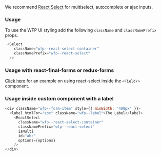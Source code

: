 We recommend [React Select](https://react-select.com) for multiselect, autocomplete or ajax inputs.

### Usage

To use the WFP UI styling add the following ```className``` and ```classNamePrefix``` props.

```js
 <Select
    className="wfp--react-select-container"
    classNamePrefix="wfp--react-select"
  />
```

### Usage with react-final-forms or redux-forms

[Click here](?path=/story/components-reduxformwrapper--select-react-final-form) for an example on using react-select inside the ```<Field/>``` component.


### Usage inside custom component with a label

```js
<div className="wfp--form-item" style={{ minWidth: '400px' }}>
  <label htmlFor="abc" className="wfp--label">The Label</label>
    <ReactSelect
      className="wfp--react-select-container"
      classNamePrefix="wfp--react-select"
      isMulti
      id="abc"
      options={options}
    />
</div>
```